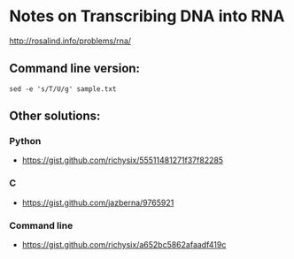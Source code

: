 # Notes on Transcribing DNA into RNA

http://rosalind.info/problems/rna/

## Command line version:

```
sed -e 's/T/U/g' sample.txt
```

## Other solutions:

### Python

* https://gist.github.com/richysix/55511481271f37f82285

### C

* https://gist.github.com/jazberna/9765921

### Command line

* https://gist.github.com/richysix/a652bc5862afaadf419c
